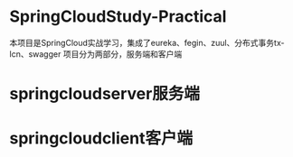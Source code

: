 # SpringCloudStudy-Practical
本项目是SpringCloud实战学习，集成了eureka、fegin、zuul、分布式事务tx-lcn、swagger
项目分为两部分，服务端和客户端
# springcloudserver服务端
# springcloudclient客户端
